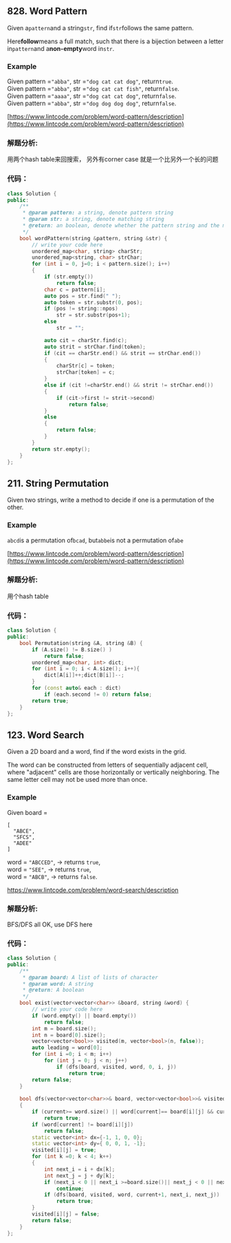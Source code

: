## 828. Word Pattern

Given a`pattern`and a string`str`, find if`str`follows the same pattern.

Here**follow**means a full match, such that there is a bijection between a letter in`pattern`and a**non-empty**word in`str`.

### Example

Given pattern =`"abba"`, str =`"dog cat cat dog"`, return`true`.  
Given pattern =`"abba"`, str =`"dog cat cat fish"`, return`false`.  
Given pattern =`"aaaa"`, str =`"dog cat cat dog"`, return`false`.  
Given pattern =`"abba"`, str =`"dog dog dog dog"`, return`false`.

[https://www.lintcode.com/problem/word-pattern/description](https://www.lintcode.com/problem/word-pattern/description)

### 解题分析:

用两个hash table来回搜索， 另外有corner case 就是一个比另外一个长的问题

### 代码：

```cpp
class Solution {
public:
    /**
     * @param pattern: a string, denote pattern string
     * @param str: a string, denote matching string
     * @return: an boolean, denote whether the pattern string and the matching string match or not
     */
    bool wordPattern(string &pattern, string &str) {
        // write your code here
        unordered_map<char, string> charStr;
        unordered_map<string, char> strChar;
        for (int i = 0, j=0; i < pattern.size(); i++)
        {
            if (str.empty())
                return false;
            char c = pattern[i];
            auto pos = str.find(" ");
            auto token = str.substr(0, pos);
            if (pos != string::npos)
                str = str.substr(pos+1);
            else
                str = "";

            auto cit = charStr.find(c);
            auto strit = strChar.find(token);
            if (cit == charStr.end() && strit == strChar.end())
            {
                charStr[c] = token;
                strChar[token] = c;
            }
            else if (cit !=charStr.end() && strit != strChar.end())
            {
                if (cit->first != strit->second)
                    return false;
            }
            else
            {
                return false;
            }
        }
        return str.empty();
    }
};
```

## 211. String Permutation

Given two strings, write a method to decide if one is a permutation of the other.

### Example

`abcd`is a permutation of`bcad`, but`abbe`is not a permutation of`abe`

[https://www.lintcode.com/problem/word-pattern/description](https://www.lintcode.com/problem/word-pattern/description)

### 解题分析:

用个hash table

### 代码：

```cpp
class Solution {
public:
    bool Permutation(string &A, string &B) {
        if (A.size() != B.size() )
            return false;
        unordered_map<char, int> dict;
        for (int i = 0; i < A.size(); i++){
            dict[A[i]]++;dict[B[i]]--;
        }
        for (const auto& each : dict)
            if (each.second != 0) return false;
        return true;
    }
};
```

### 

## 123. Word Search

  
Given a 2D board and a word, find if the word exists in the grid.

The word can be constructed from letters of sequentially adjacent cell, where "adjacent" cells are those horizontally or vertically neighboring. The same letter cell may not be used more than once.

### Example

Given board =

```
[
  "ABCE",
  "SFCS",
  "ADEE"
]

```

word = `"ABCCED"`, -&gt; returns `true`,  
word = `"SEE"`, -&gt; returns `true`,  
word = `"ABCB"`, -&gt; returns `false`.

https://www.lintcode.com/problem/word-search/description

### 解题分析:

BFS/DFS all OK, use DFS here

### 代码：

```cpp
class Solution {
public:
    /**
     * @param board: A list of lists of character
     * @param word: A string
     * @return: A boolean
     */
    bool exist(vector<vector<char>> &board, string &word) {
        // write your code here
        if (word.empty() || board.empty())
            return false;
        int m = board.size();
        int n = board[0].size();
        vector<vector<bool>> visited(m, vector<bool>(n, false));
        auto leading = word[0];
        for (int i =0; i < m; i++)
            for (int j = 0; j < n; j++)
                if (dfs(board, visited, word, 0, i, j))
                    return true;
        return false;
    }
    
    bool dfs(vector<vector<char>>& board, vector<vector<bool>>& visited, string& word, int current, int i, int j)
    {
        if (current>= word.size() || word[current]== board[i][j] && current == word.size()-1 )
            return true;
        if (word[current] != board[i][j])
            return false;
        static vector<int> dx={-1, 1, 0, 0};
        static vector<int> dy={ 0, 0, 1, -1};
        visited[i][j] = true;
        for (int k =0; k < 4; k++)
        {
            int next_i = i + dx[k];
            int next_j = j + dy[k];
            if (next_i < 0 || next_i >=board.size()|| next_j < 0 || next_j >= board[0].size() || visited[next_i][next_j])
                continue;
            if (dfs(board, visited, word, current+1, next_i, next_j))
                return true;
        }
        visited[i][j] = false;
        return false;
    }
};
```



